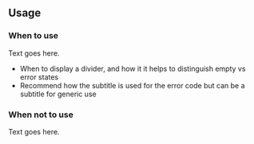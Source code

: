 ## Usage

### When to use

Text goes here.
- When to display a divider, and how it it helps to distinguish empty vs error states
- Recommend how the subtitle is used for the error code but can be a subtitle for generic use 

### When not to use

Text goes here.